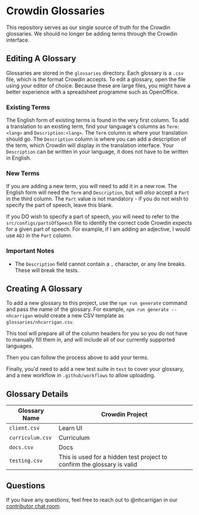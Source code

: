 # Crowdin Glossaries

This repository serves as our single source of truth for the Crowdin glossaries. We should no longer be adding terms through the Crowdin interface.

## Editing A Glossary

Glossaries are stored in the `glossaries` directory. Each glossary is a `.csv` file, which is the format Crowdin accepts. To edit a glossary, open the file using your editor of choice. Because these are large files, you might have a better experience with a spreadsheet programme such as OpenOffice.

### Existing Terms

The English form of existing terms is found in the very first column. To add a translation to an existing term, find your language's columns as `Term:<lang>` and `Description:<lang>`. The `Term` column is where your translation should go. The `Description` column is where you can add a description of the term, which Crowdin will display in the translation interface. Your `Description` can be written in your language, it does not have to be written in English.

### New Terms

If you are adding a new term, you will need to add it in a new row. The English form will need the `Term` and `Description`, but will _also_ accept a `Part` in the third column. The `Part` value is not mandatory - if you do not wish to specify the part of speech, leave this blank.

If you DO wish to specify a part of speech, you will need to refer to the `src/configs/partsOfSpeech` file to identify the correct code Crowdin expects for a given part of speech. For example, if I am adding an adjective, I would use `ADJ` in the `Part` column.

### Important Notes

- The `Description` field cannot contain a `,` character, or any line breaks. These will break the tests.

## Creating A Glossary

To add a new glossary to this project, use the `npm run generate` command and pass the name of the glossary. For example, `npm run generate -- nhcarrigan` would create a new CSV template as `glossaries/nhcarrigan.csv`.

This tool will prepare all of the column headers for you so you do not have to manually fill them in, and will include all of our currently supported languages.

Then you can follow the process above to add your terms.

Finally, you'd need to add a new test suite in `test` to cover your glossary, and a new workflow in `.github/workflows` to allow uploading.

## Glossary Details

| Glossary Name    | Crowdin Project                                                         |
| ---------------- | ----------------------------------------------------------------------- |
| `client.csv`     | Learn UI                                                                |
| `curriculum.csv` | Curriculum                                                              |
| `docs.csv`       | Docs                                                                    |
| `testing.csv`    | This is used for a hidden test project to confirm the glossary is valid |

## Questions

If you have any questions, feel free to reach out to @nhcarrigan in our [contributor chat room](https://chat.freecodecamp.org/channel/contributors).

